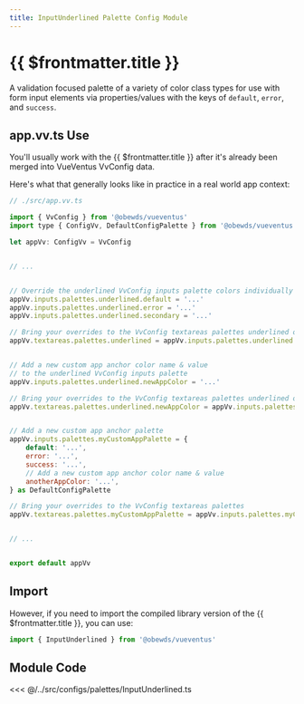 ```yaml
---
title: InputUnderlined Palette Config Module
---
```


<script setup>
    import DocsPackageVersion from '../../../src/views/compos/DocsPackageVersion.vue'
</script>





# {{ $frontmatter.title }}

A validation focused palette of a variety of color class types for use with form input elements via properties/values with the keys of `default`, `error`, and `success`.








## app.vv.ts Use

You'll usually work with the {{ $frontmatter.title }} after it's already been merged into VueVentus VvConfig data.

Here's what that generally looks like in practice in a real world app context:

```javascript
// ./src/app.vv.ts

import { VvConfig } from '@obewds/vueventus'
import type { ConfigVv, DefaultConfigPalette } from '@obewds/vueventus'

let appVv: ConfigVv = VvConfig


// ...


// Override the underlined VvConfig inputs palette colors individually
appVv.inputs.palettes.underlined.default = '...'
appVv.inputs.palettes.underlined.error = '...'
appVv.inputs.palettes.underlined.secondary = '...'

// Bring your overrides to the VvConfig textareas palettes underlined object
appVv.textareas.palettes.underlined = appVv.inputs.palettes.underlined


// Add a new custom app anchor color name & value
// to the underlined VvConfig inputs palette
appVv.inputs.palettes.underlined.newAppColor = '...'

// Bring your overrides to the VvConfig textareas palettes underlined object
appVv.textareas.palettes.underlined.newAppColor = appVv.inputs.palettes.underlined.newAppColor


// Add a new custom app anchor palette
appVv.inputs.palettes.myCustomAppPalette = {
    default: '...',
    error: '...',
    success: '...',
    // Add a new custom app anchor color name & value
    anotherAppColor: '...',
} as DefaultConfigPalette

// Bring your overrides to the VvConfig textareas palettes
appVv.textareas.palettes.myCustomAppPalette = appVv.inputs.palettes.myCustomAppPalette


// ...


export default appVv
```








## Import

However, if you need to import the compiled library version of the {{ $frontmatter.title }}, you can use:

```javascript
import { InputUnderlined } from '@obewds/vueventus'
```













## Module Code

<<< @/../src/configs/palettes/InputUnderlined.ts






<DocsPackageVersion/>


